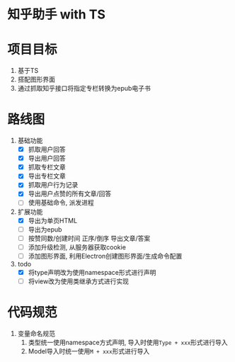 #   知乎助手 with TS

#   项目目标


1.  基于TS
2.  搭配图形界面
3.  通过抓取知乎接口将指定专栏转换为epub电子书

#   路线图
1.  基础功能
    -[x]    抓取用户回答
    -[x]    导出用户回答
    -[x]    抓取专栏文章
    -[x]    导出专栏文章
    -[x]    抓取用户行为记录
    -[x]    导出用户点赞的所有文章/回答
    -[ ]    使用基础命令, 派发进程
2.  扩展功能
    -[x]    导出为单页HTML
    -[ ]    导出为epub
    -[ ]    按赞同数/创建时间 正序/倒序 导出文章/答案
    -[ ]    添加升级检测, 从服务器获取cookie
    -[ ]    添加图形界面, 利用Electron创建图形界面/生成命令配置
3.  todo
    -[x]    将type声明改为使用namespace形式进行声明
    -[ ]    将view改为使用类继承方式进行实现

#   代码规范
1.  变量命名规范
    1.  类型统一使用namespace方式声明, 导入时使用`Type + xxx`形式进行导入
    2.  Model导入时统一使用`M + xxx`形式进行导入